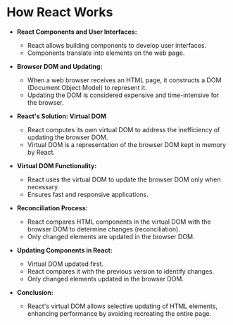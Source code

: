 # How React Works

- **React Components and User Interfaces:**
  - React allows building components to develop user interfaces.
  - Components translate into elements on the web page.

- **Browser DOM and Updating:**
  - When a web browser receives an HTML page, it constructs a DOM (Document Object Model) to represent it.
  - Updating the DOM is considered expensive and time-intensive for the browser.

- **React's Solution: Virtual DOM**
  - React computes its own virtual DOM to address the inefficiency of updating the browser DOM.
  - Virtual DOM is a representation of the browser DOM kept in memory by React.

- **Virtual DOM Functionality:**
  - React uses the virtual DOM to update the browser DOM only when necessary.
  - Ensures fast and responsive applications.

- **Reconciliation Process:**
  - React compares HTML components in the virtual DOM with the browser DOM to determine changes (reconciliation).
  - Only changed elements are updated in the browser DOM.

- **Updating Components in React:**
  - Virtual DOM updated first.
  - React compares it with the previous version to identify changes.
  - Only changed elements updated in the browser DOM.

- **Conclusion:**
  - React's virtual DOM allows selective updating of HTML elements, enhancing performance by avoiding recreating the entire page.
